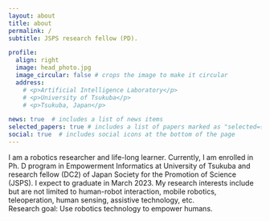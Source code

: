 ```yaml
---
layout: about
title: about
permalink: /
subtitle: JSPS research fellow (PD).

profile:
  align: right
  image: head_photo.jpg
  image_circular: false # crops the image to make it circular
  address: 
    # <p>Artificial Intelligence Laboratory</p>
    # <p>University of Tsukuba</p>
    # <p>Tsukuba, Japan</p>

news: true  # includes a list of news items
selected_papers: true # includes a list of papers marked as "selected={true}"
social: true  # includes social icons at the bottom of the page
---
```


I am a robotics researcher and life-long learner. Currently, I am enrolled in Ph. D program in Empowerment Informatics at University of Tsukuba and research fellow (DC2) of Japan Society for the Promotion of Science (JSPS). I expect to graduate in March 2023. My research interests include but are not limited to human-robot interaction, mobile robotics, teleoperation, human sensing, assistive technology, etc.  
Research goal: Use robotics technology to empower humans.

